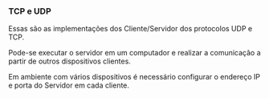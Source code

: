 ### TCP e UDP
Essas são as implementações dos Cliente/Servidor dos protocolos UDP e TCP.

Pode-se executar o servidor em um computador e realizar a comunicação a partir de outros dispositivos clientes.

Em ambiente com vários dispositivos é necessário configurar o endereço IP e porta do Servidor em cada cliente.
